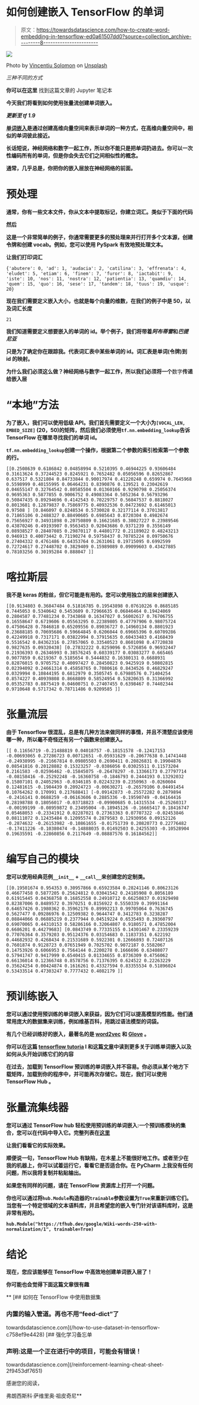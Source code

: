 # 如何创建嵌入 TensorFlow 的单词

> 原文：<https://towardsdatascience.com/how-to-create-word-embedding-in-tensorflow-ed0a61507dd0?source=collection_archive---------8----------------------->

![](img/e354f7522b2e0091d9e8300f3e213421.png)

Photo by [Vincentiu Solomon](https://unsplash.com/photos/ln5drpv_ImI?utm_source=unsplash&utm_medium=referral&utm_content=creditCopyText) on [Unsplash](https://unsplash.com/search/photos/stars?utm_source=unsplash&utm_medium=referral&utm_content=creditCopyText)

*三种不同的方式*

**你可以在这里** 找到这篇文章的 Jupyter 笔记本[](https://github.com/FrancescoSaverioZuppichini/How-To-Embed-in-TensorFlow/blob/master/notebook.ipynb)

**今天我们将看到如何使用张量流创建单词嵌入。**

***更新至 tf 1.9***

**[单词嵌入](https://en.wikipedia.org/wiki/Word_embedding)是通过创建高维向量空间来表示单词的一种方式，在高维向量空间中，相似的单词彼此接近。**

**长话短说，神经网络和数字一起工作，所以你不能只是把单词扔进去。你可以一次性编码所有的单词，但是你会失去它们之间相似性的概念。**

**通常，几乎总是，你把你的嵌入层放在神经网络的前面。**

# **预处理**

**通常，你有一些文本文件，你从文本中提取标记，你建立词汇。类似于下面的代码**

**然后**

**这是一个非常简单的例子，你通常需要更多的预处理来并行打开多个文本源，创建令牌和创建 vocab。例如，您可以使用 PySpark 有效地预处理文本。**

**让我们打印词汇**

```
{'abutere': 0, 'ad': 1, 'audacia': 2, 'catilina': 3, 'effrenata': 4, 'eludet': 5, 'etiam': 6, 'finem': 7, 'furor': 8, 'iactabit': 9, 'iste': 10, 'nos': 11, 'nostra': 12, 'patientia': 13, 'quamdiu': 14, 'quem': 15, 'quo': 16, 'sese': 17, 'tandem': 18, 'tuus': 19, 'usque': 20}
```

**现在我们需要定义嵌入大小，也就是每个向量的维数，在我们的例子中是 50，以及词汇长度**

```
21
```

**我们知道需要定义想要嵌入的单词的 id。举个例子，我们将带着*阿布蒂雷*和*巴提尼亚***

**只是为了确定你在跟踪我。代表词汇表中某些单词的 id。词汇表是单词(令牌)到 id 的映射。**

**为什么我们必须这么做？神经网络与数字一起工作，所以我们必须将一个**数字**传递给嵌入层**

# **“本地”方法**

**为了嵌入，我们可以使用低级 API。我们首先需要定义一个大小为`[VOCAL_LEN, EMBED_SIZE]` (20，50)的矩阵，然后我们必须使用`tf.nn.embedding_lookup`告诉 TensorFlow 在哪里寻找我们的单词 id。**

**`tf.nn.embedding_lookup`创建一个操作，根据第二个参数的索引检索第一个参数的行。**

```
[[0.2508639 0.6186842 0.04858994 0.5210395 0.46944225 0.93606484 0.31613624 0.37244523 0.8245921 0.7652482 0.05056596 0.82652867 0.637517 0.5321804 0.84733844 0.90017974 0.41220248 0.659974 0.7645968 0.5598999 0.40155995 0.06464231 0.8390876 0.139521 0.23042619 0.04655147 0.32764542 0.80585504 0.01360166 0.9290798 0.25056374 0.9695363 0.5877855 0.9006752 0.49083364 0.5052364 0.56793296 0.50847435 0.89294696 0.4142543 0.70229757 0.56847537 0.8818027 0.8013681 0.12879837 0.75869775 0.40932536 0.04723692 0.61465013 0.97508 ] [0.846097 0.8248534 0.5730028 0.32177114 0.37013817 0.71865106 0.2488327 0.88490605 0.6985643 0.8720304 0.4982674 0.75656927 0.34931898 0.20750809 0.16621685 0.38027227 0.23989546 0.43870246 0.49193907 0.9563453 0.92043686 0.9371239 0.3556149 0.08938527 0.28407085 0.29870117 0.44801772 0.21189022 0.48243213 0.946913 0.40073442 0.71190274 0.59758437 0.70785224 0.09750676 0.27404332 0.4761486 0.64353764 0.2631061 0.19715095 0.6992599 0.72724617 0.27448702 0.3829409 0.15989089 0.09099603 0.43427885 0.78103256 0.30195284 0.888047 ]]
```

# **喀拉斯层**

**我不是 keras 的粉丝，但它可能是有用的。您可以使用独立的层来创建嵌入**

```
[[0.9134803 0.36847484 0.51816785 0.19543898 0.07610226 0.8685185 0.7445053 0.5340642 0.5453609 0.72966635 0.06846464 0.19424069 0.2804587 0.77481234 0.7343868 0.16347027 0.56002617 0.76706755 0.16558647 0.6719606 0.05563295 0.22389805 0.47797906 0.98075724 0.47506428 0.7846818 0.65209556 0.89036727 0.14960134 0.8801923 0.23688185 0.70695686 0.59664845 0.6206044 0.69665396 0.60709286 0.42249918 0.7317171 0.03822994 0.37915635 0.60433483 0.4168439 0.5516542 0.84362316 0.27857065 0.33540523 0.8601098 0.47720838 0.9827635 0.09320438] [0.27832222 0.8259096 0.5726856 0.96932447 0.21936393 0.26346993 0.38576245 0.60339177 0.03083277 0.665465 0.9077859 0.6219367 0.5185654 0.5444832 0.16380131 0.6688931 0.82876015 0.9705752 0.40097427 0.28450823 0.9425919 0.50802815 0.02394092 0.24661314 0.45858765 0.7080616 0.8434526 0.46829247 0.0329994 0.10844195 0.6812979 0.3505745 0.67980576 0.71404254 0.8574227 0.40939808 0.8668809 0.58524954 0.52820635 0.31366992 0.05352783 0.8875419 0.04600751 0.27407455 0.6398467 0.74402344 0.9710648 0.5717342 0.78711486 0.9209585 ]]
```

# **张量流层**

**由于 Tensorflow 很混乱，总是有几种方法来做同样的事情，并且不清楚应该使用哪一种，所以毫不奇怪还有另一个函数来创建嵌入。**

```
[[ 0.11656719 -0.21488819 0.04018757 -0.18151578 -0.12417153 -0.00693065 0.27286723 0.00712651 -0.05931629 -0.20677638 0.14741448 -0.24938995 -0.21667814 0.09805503 0.2690411 0.20826831 0.19904876 0.08541816 0.20128882 0.15323257 -0.0386056 0.03025511 0.11573204 0.2161583 -0.02596462 -0.15845075 -0.26478297 -0.13366173 0.27797714 -0.08158416 -0.25292248 -0.16360758 -0.1846793 0.2444193 0.13292032 0.15807101 0.24052963 -0.0346185 0.02243239 0.2350963 -0.0260604 0.12481615 -0.1984439 0.20924723 -0.00630271 -0.26579106 0.04491454 0.10764262 0.170991 0.21768841] [-0.09142873 -0.25572282 0.2879894 -0.2416141 0.0688259 -0.06163606 0.2885336 -0.19590749 -0.04164416 0.28198788 0.18056017 -0.03718823 -0.09900685 0.14315534 -0.25260317 -0.00199199 -0.08959872 0.23495004 -0.18945126 -0.16665417 0.18416747 0.05468053 -0.23341912 0.02287021 0.27363363 0.07707322 -0.02453846 0.08111072 0.12435484 0.12095574 0.2879583 0.12930956 0.09152126 -0.2874632 -0.26153982 -0.10861655 -0.01751739 0.20820773 0.22776482 -0.17411226 -0.10380474 -0.14888035 0.01492503 0.24255303 -0.10528904 0.19635591 -0.22860856 0.2117649 -0.08887576 0.16184562]]
```

# **编写自己的模块**

**您可以使用经典范例`__init__` + `__call__`来创建您的定制类。**

```
[[0.19501674 0.954353 0.30957866 0.65923584 0.28241146 0.80623126 0.46677458 0.5877205 0.25624812 0.03041542 0.24185908 0.8056189 0.61915445 0.04368758 0.16852558 0.24910712 0.66250837 0.01929498 0.82387006 0.8489572 0.3970251 0.8156922 0.5550339 0.39991164 0.64657426 0.1980362 0.35962176 0.89992213 0.99705064 0.7636745 0.5627477 0.09286976 0.12509382 0.9644747 0.3412783 0.3238287 0.08844066 0.06885219 0.2377944 0.04519224 0.6535493 0.39360797 0.69070065 0.44310153 0.58286166 0.32064807 0.9180571 0.47852004 0.6686201 0.44279683] [0.0843749 0.77335155 0.14301467 0.23359239 0.77076364 0.3579203 0.95124376 0.03154683 0.11837351 0.622192 0.44682932 0.4268434 0.21531689 0.5922301 0.12666893 0.72407126 0.7601874 0.9128723 0.07651949 0.7025702 0.9072187 0.5582067 0.14753926 0.6066953 0.7564144 0.2200278 0.1666696 0.63408077 0.57941747 0.9417999 0.6540415 0.01334655 0.8736309 0.4756062 0.66136014 0.12366748 0.8578756 0.71376395 0.624522 0.22263229 0.35624254 0.00424874 0.1616261 0.43327594 0.83355534 0.51896024 0.53433514 0.47303247 0.7777432 0.4082179 ]]
```

# **预训练嵌入**

**您可以通过使用预训练的单词嵌入来获益，因为它们可以提高模型的性能。他们通常用庞大的数据集来训练，例如维基百科，用跳过语法模型的词袋。**

**有几个已经训练好的嵌入，最著名的是 [word2vec](https://arxiv.org/abs/1301.3781) 和 [Glove](https://nlp.stanford.edu/pubs/glove.pdf) 。**

**你可以在这篇 [tensorflow tutoria](https://www.tensorflow.org/tutorials/representation/word2vec) l 和这篇[文章](/learn-word2vec-by-implementing-it-in-tensorflow-45641adaf2ac)中读到更多关于训练单词嵌入以及如何从头开始训练它们的内容**

**在过去，加载到 TensorFlow 预训练的单词嵌入并不容易。你必须从某个地方下载矩阵，加载到你的程序中，并可能再次存储它。现在，我们可以使用 **TensorFlow Hub** 。**

# **张量流集线器**

**您可以通过 TensorFlow hub 轻松使用预训练的单词嵌入:一个预训练模块的集合，您可以在代码中导入它。完整列表在[这里](https://www.tensorflow.org/hub/modules/text)**

**让我们看看它的实际效果。**

**顺便说一句，TensorFlow Hub 有缺陷，在木星上不能很好地工作。或者至少在我的机器上，你可以试着运行它，看看它是否适合你。在 PyCharm 上我没有任何问题，所以我将复制并粘贴输出。**

**如果您有同样的问题，请在 TensorFlow 资源库上打开一个问题。**

**你也可以通过将`hub.Module`构造器的`trainable`参数设置为`True`来重新训练它们。当您有一个特定领域的文本语料库，并且希望您的嵌入专门针对该语料库时，这是非常有用的。**

**`hub.Module("https://tfhub.dev/google/Wiki-words-250-with-normalization/1", trainable=True)`**

# **结论**

**现在，您应该能够在 TensorFlow 中高效地创建单词嵌入层了！**

**你可能也会觉得下面这篇文章很有趣**

**[](/how-to-use-dataset-in-tensorflow-c758ef9e4428) [## 如何在 TensorFlow 中使用数据集

### 内置的输入管道。再也不用“feed-dict”了

towardsdatascience.com](/how-to-use-dataset-in-tensorflow-c758ef9e4428) [](/reinforcement-learning-cheat-sheet-2f9453df7651) [## 强化学习备忘单

### 声明:这是一个正在进行中的项目，可能会有错误！

towardsdatascience.com](/reinforcement-learning-cheat-sheet-2f9453df7651) 

感谢您的阅读，

弗朗西斯科·萨维里奥·祖皮奇尼**